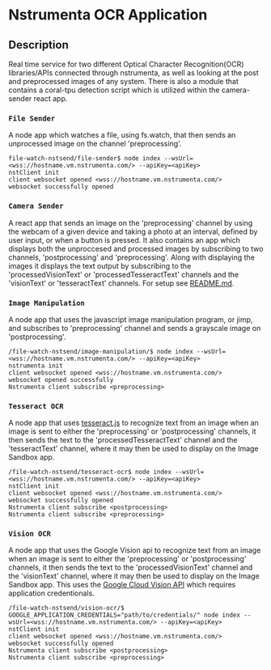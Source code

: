 # Nstrumenta OCR Application
## **Description**
Real time service for two different Optical Character Recognition(OCR) libraries/APIs connected through nstrumenta, as well as looking at the post and preprocessed images of any system. There is also a module that contains a coral-tpu detection script which is utilized within the camera-sender react app. 
### **`File Sender`**
A node app which watches a file, using fs.watch, that then sends an unprocessed image on the channel 'preprocessing'. 
```shell
file-watch-nstsend/file-sender$ node index --wsUrl=<wss://hostname.vm.nstrumenta.com/> --apiKey=<apiKey>
nstClient init
client websocket opened <wss://hostname.vm.nstrumenta.com/>
websocket successfully opened
```
### **`Camera Sender`**
A react app that sends an image on the 'preprocessing' channel by using the webcam of a given device and taking a photo at an interval, defined by user input, or when a button is pressed. It also contains an app which displays both the unproccesed and processed images by subscribing to two channels, 'postprocessing' and 'preprocessing'. Along with displaying the images it displays the text output by subscribing to the 'processedVisionText' or 'processedTesseractText' channels and the 'visionText' or 'tesseractText' channels. For setup see [README.md](camera-sender/README.md).
### **`Image Manipulation`**
A node app that uses the javascript image manipulation program, or jimp, and subscribes to 'preprocessing' channel and sends a grayscale image on 'postprocessing'.
```shell
/file-watch-nstsend/image-manipulation/$ node index --wsUrl=<wss://hostname.vm.nstrumenta.com/> --apiKey=<apiKey>
nstrumenta init
client websocket opened <wss://hostname.vm.nstrumenta.com/>
websocket opened successfully
Nstrumenta client subscribe <preprocessing>
```
### **`Tesseract OCR`**
A node app that uses [tesseract.js](https://github.com/naptha/tesseract.js) to recognize text from an image when an image is sent to either the 'preprocessing' or 'postprocessing' channels, it then sends the text to the 'processedTesseractText' channel and the 'tesseractText' channel, where it may then be used to display on the Image Sandbox app.
```shell
/file-watch-nstsend/tesseract-ocr$ node index --wsUrl=<wss://hostname.vm.nstrumenta.com/> --apiKey=<apiKey>
nstClient init
client websocket opened <wss://hostname.vm.nstrumenta.com/>
websocket successfully opened
Nstrumenta client subscribe <postprocessing>
Nstrumenta client subscribe <preprocessing>
```
### **`Vision OCR`**
A node app that uses the Google Vision api to recognize text from an image when an image is sent to either the 'preprocessing' or 'postprocessing' channels, it then sends the text to the 'processedVisionText' channel and the 'visionText' channel, where it may then be used to display on the Image Sandbox app. This uses the [Google Cloud Vision API](https://cloud.google.com/vision/docs/setup) which requires application credentionals. 
```shell
/file-watch-nstsend/vision-ocr/$ GOOGLE_APPLICATION_CREDENTIALS="path/to/credentials/" node index --wsUrl=<wss://hostname.vm.nstrumenta.com/> --apiKey=<apiKey>
nstClient init
client websocket opened <wss://hostname.vm.nstrumenta.com/>
websocket successfully opened
Nstrumenta client subscribe <postprocessing>
Nstrumenta client subscribe <preprocessing>
```

